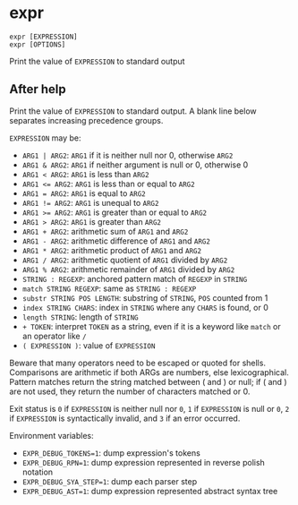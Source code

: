 # expr

```
expr [EXPRESSION]
expr [OPTIONS]
```

Print the value of `EXPRESSION` to standard output

## After help

Print the value of `EXPRESSION` to standard output.  A blank line below
separates increasing precedence groups.

`EXPRESSION` may be:

- `ARG1 | ARG2`: `ARG1` if it is neither null nor 0, otherwise `ARG2`
- `ARG1 & ARG2`: `ARG1` if neither argument is null or 0, otherwise 0
- `ARG1 < ARG2`: `ARG1` is less than `ARG2`
- `ARG1 <= ARG2`: `ARG1` is less than or equal to `ARG2`
- `ARG1 = ARG2`: `ARG1` is equal to `ARG2`
- `ARG1 != ARG2`: `ARG1` is unequal to `ARG2`
- `ARG1 >= ARG2`: `ARG1` is greater than or equal to `ARG2`
- `ARG1 > ARG2`: `ARG1` is greater than `ARG2`
- `ARG1 + ARG2`: arithmetic sum of `ARG1` and `ARG2`
- `ARG1 - ARG2`: arithmetic difference of `ARG1` and `ARG2`
- `ARG1 * ARG2`: arithmetic product of `ARG1` and `ARG2`
- `ARG1 / ARG2`: arithmetic quotient of `ARG1` divided by `ARG2`
- `ARG1 % ARG2`: arithmetic remainder of `ARG1` divided by `ARG2`
- `STRING : REGEXP`: anchored pattern match of `REGEXP` in `STRING`
- `match STRING REGEXP`: same as `STRING : REGEXP`
- `substr STRING POS LENGTH`: substring of `STRING`, `POS` counted from 1
- `index STRING CHARS`: index in `STRING` where any `CHARS` is found, or 0
- `length STRING`: length of `STRING`
- `+ TOKEN`: interpret `TOKEN` as a string, even if it is a keyword like `match`
  or an operator like `/`
- `( EXPRESSION )`: value of `EXPRESSION`

Beware that many operators need to be escaped or quoted for shells.
Comparisons are arithmetic if both ARGs are numbers, else lexicographical.
Pattern matches return the string matched between \( and \) or null; if
\( and \) are not used, they return the number of characters matched or 0.

Exit status is `0` if `EXPRESSION` is neither null nor `0`, `1` if `EXPRESSION`
is null or `0`, `2` if `EXPRESSION` is syntactically invalid, and `3` if an
error occurred.

Environment variables:

- `EXPR_DEBUG_TOKENS=1`: dump expression's tokens
- `EXPR_DEBUG_RPN=1`: dump expression represented in reverse polish notation
- `EXPR_DEBUG_SYA_STEP=1`: dump each parser step
- `EXPR_DEBUG_AST=1`: dump expression represented abstract syntax tree
